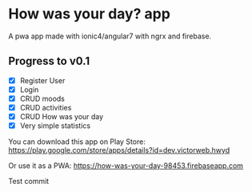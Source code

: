 # How was your day? app
A pwa app made with ionic4/angular7 with ngrx and firebase.

## Progress to v0.1
- [X] Register User
- [X] Login
- [X] CRUD moods
- [X] CRUD activities
- [X] CRUD How was your day
- [X] Very simple statistics

You can download this app on Play Store: https://play.google.com/store/apps/details?id=dev.victorweb.hwyd

Or use it as a PWA: https://how-was-your-day-98453.firebaseapp.com

Test commit
